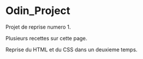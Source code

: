 # Odin_Project
Projet de reprise numero 1.

Plusieurs recettes sur cette page.

Reprise du HTML et du CSS dans un deuxieme temps.